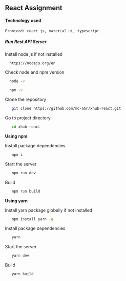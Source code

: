 ## React Assignment

#### Technology used

`Frontend: react js, material ui, typescript`

##### Run Rest API Server

Install node js if not installed

```sh
  https://nodejs.org/en
```

Check node and npm version

```sh
  node -v
```

```sh
  npm -v
```

Clone the repository

```sh
   git clone https://github.com/md-ahr/xhub-react.git
```

Go to project directory

```sh
   cd xhub-react
```

**Using npm**

Install package dependencies

```sh
   npm i
```

Start the server

```sh
   npm run dev
```

Build

```sh
   npm run build
```

**Using yarn**

Install yarn package globally if not installed

```sh
   npm install yarn -g
```

Install package dependencies

```sh
   yarn
```

Start the server

```sh
   yarn dev
```

Build

```sh
   yarn build
```